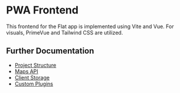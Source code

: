 # PWA Frontend

This frontend for the Flat app is implemented using Vite and Vue.
For visuals, PrimeVue and Tailwind CSS are utilized.

## Further Documentation

* [Project Structure](/docs/frontend-pwa/project-structure.md)
* [Maps API](/docs/frontend-pwa/maps-api.md)
* [Client Storage](/docs/frontend-pwa/client-storage.md)
* [Custom Plugins](/docs/frontend-pwa/custom-plugins.md)
